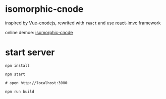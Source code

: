 # isomorphic-cnode

inspired by [Vue-cnodejs](https://github.com/shinygang/Vue-cnodejs), rewrited with `react` and use [react-imvc](https://github.com/Lucifier129/react-imvc) framework

online demoe: [isomorphic-cnode](https://lucifier129.github.io/isomorphic-cnode/publish/static/)

# start server

```shell
npm install

npm start

# open http://localhost:3000

npm run build
```